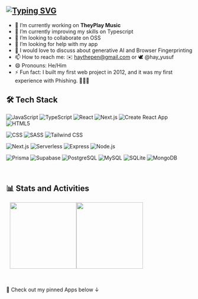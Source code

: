 [![Typing SVG](https://readme-typing-svg.demolab.com?font=Fira+Code&duration=4000&pause=400&color=F700C4&width=451&lines=Hello+there+%F0%9F%91%8B%F0%9F%8F%BD;+I+am+Yusuf+Abdulhafeez+%F0%9F%91%A8%F0%9F%8F%BD%E2%80%8D%F0%9F%92%BB;++I+develop+web+applications+%E2%9C%A8+;Looking+forward+to+collaborating...;And+also+learning+from+you!+%F0%9F%A4%9D)](https://git.io/typing-svg)
---


- 🔭 I’m currently working on **TheyPlay Music**
- 🌱 I’m currently improving my skills on Typescript
- 👯 I’m looking to collaborate on OSS
- 🤔 I’m looking for help with my app
- 💬 I would love to discuss about generative AI and Browser Fingerprinting
- 📫 How to reach me: ✉️ haythepen@gmail.com  or   🕊️ @hay_yusuf
- 😄 Pronouns: He/Him
- ⚡ Fun fact: I built my first web project in 2012, and it was my first experience with Phishing. 🤷🏾‍♂️

## 🛠 Tech Stack

![JavaScript](https://img.shields.io/badge/-JavaScript-333333?style=flat&logo=javascript)
![TypeScript](https://img.shields.io/badge/-TypeScript-333333?style=flat&logo=Typescript&logoColor=1572B6)
![React](https://img.shields.io/badge/-React-333333?style=flat&logo=react)
![Next.js](https://img.shields.io/badge/-Next.js-333333?style=flat&logo=next.js&logoColor=1572B6)
![Create React App](https://img.shields.io/badge/-Create%20React%20App-333333?style=flat&logo=create-react-app&logoColor=1572B6)
![HTML5](https://img.shields.io/badge/-HTML5-333333?style=flat&logo=HTML5)

![CSS](https://img.shields.io/badge/-CSS-333333?style=flat&logo=CSS3&logoColor=1572B6)
![SASS](https://img.shields.io/badge/-SASS-333333?style=flat&logo=SASS&logoColor=1572B6)
![Tailwind CSS](https://img.shields.io/badge/-Tailwind_CSS-333333?style=flat&logo=tailwind-css&logoColor=1572B6)

![Next.js](https://img.shields.io/badge/-Next.js-333333?style=flat&logo=next.js&logoColor=1572B6)
![Serverless](https://img.shields.io/badge/-Serverless-333333?style=flat&logo=serverless&logoColor=FD5750)
![Express](https://img.shields.io/badge/-Express-333333?style=flat&logo=Express&logoColor=1572B6)
![Node.js](https://img.shields.io/badge/-Node.js-333333?style=flat&logo=node.js&logoColor=1572B6)

![Prisma](https://img.shields.io/badge/-Prisma-333333?style=flat&logo=Prisma&logoColor=1572B6)
![Supabase](https://img.shields.io/badge/-Supabase-333333?style=flat&logo=supabase&logoColor=007FFF)
![PostgreSQL](https://img.shields.io/badge/-PostgreSQL-333333?style=flat&logo=postgresql&logoColor=336791)
![MySQL](https://img.shields.io/badge/-MySQL-333333?style=flat&logo=mysql&logoColor=4479A1)
![SQLite](https://img.shields.io/badge/-SQLite-333333?style=flat&logo=sqlite&logoColor=003B57)
![MongoDB](https://img.shields.io/badge/-MongoDB-333333?style=flat&logo=MongoDB&logoColor=1572B6)



<br/>

## 📊 Stats and Activities 
 
<div style="display:flex; flex-gap:3em;">
  <a href="https://github.com/hayveno" style="margin-left:10px;">
    <img height="180em" align="center" src="https://github-readme-stats.vercel.app/api?username=hayveno&show_icons=true&theme=radical" />
  </a>
  <img height="180em" align="center" src="https://github-readme-stats.vercel.app/api/top-langs/?username=hayveno&theme=buefy&layout=compact&theme=radical" />
</div>

<br/>
<br/>

🔔 Check out my pinned Apps below ↓
<!--START_SECTION:waka-->
<!--END_SECTION:waka-->


